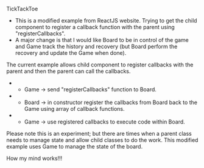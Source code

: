 TickTackToe
- This is a modified example from ReactJS website.  Trying to get the child component to register a callback function with the parent using "registerCallbacks".
- A major change is that I would like Board to be in control of the game and Game track the history and recovery (but Board perform the recovery and update the Game when done).

The current example allows child component to register callbacks with the parent and then the parent can call the callbacks.
- - Game -> send "registerCallbacks" function to Board.
- - Board -> in constructor register the callbacks from Board back to the Game using array of callback functions.
- - Game -> use registered callbacks to execute code within Board.

Please note this is an experiment; but there are times when a parent class needs to manage state and allow child classes to do the work.  This modified example uses Game to manage the state of the board.

How my mind works!!!

